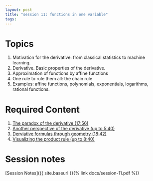 ```yaml
---
layout: post
title: "session 11: functions in one variable"
tags:
---
```


# Topics


1. Motivation for the derivative: from classical statistics to machine learning.
2. Derivative. Basic properties of the derivative. 
3. Approximation of functions by affine functions
4. One rule to rule them all: the chain rule
5. Examples: affine functions, polynomials, exponentials, logarithms, rational functions.


# Required Content

1. [The paradox of the derivative (17:56)](https://www.youtube.com/watch?v=9vKqVkMQHKk)
2. [Another perspective of the derivative (up to 5:40)](https://www.youtube.com/watch?v=CfW845LNObM)
3. [Derviative formulas through geometry (18:42)](https://www.youtube.com/watch?v=S0_qX4VJhMQ)
4. [Visualizing the product rule (up to 8:40)](https://www.youtube.com/watch?v=YG15m2VwSjA)

# Session notes

[Session Notes]({{ site.baseurl }}{% link docs/session-11.pdf  %})

